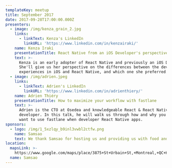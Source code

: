 ```yaml
---
templateKey: meetup
title: September 2017
date: 2017-09-28T17:00:00.000Z
presenters:
  - image: /img/kenza_grain_2.jpg
    links:
      - linkText: Kenza's LinkedIn
        linkURL: 'https://www.linkedin.com/in/kenzairaki/'
    name: Kenza Iraki
    presentationTitle: React Native from an iOS Developer's perspective
    text: >-
      Kenza is an early adopter of React Native and previously an iOS Developer.
      She'll give us her perspective on the differences between the developer
      experiences in iOS and React Native, and which one she preferred.
  - image: /img/adrien.jpeg
    links:
      - linkText: Adrien's LinkedIn
        linkURL: 'https://www.linkedin.com/in/adrienthiery/'
    name: Adrien Thiéry
    presentationTitle: How to maximize your workflow with fastlane
    text: >-
      Adrien is the CTO at Osedea and knowledgeable React & React Native
      developer. In this talk, he will walk us through how and why you would
      want to use fastlane when developer React Native apps.
sponsors:
  - logo: /img/1_5xzlqy_b9inl3vwbl2ctfw.png
    name: Samsao
    text: We thank Samsao for hosting us and providing us with food and beverages.
location:
  mapsLink: >-
    https://www.google.com/maps/place/3875+St+Urbain+St,+Montreal,+QC+H2W+1T9,+Canada/@45.5149939,-73.5806644,17z/data=!4m5!3m4!1s0x4cc91a337df40af7:0x234a82411dfea593!8m2!3d45.5149939!4d-73.5784757
  name: Samsao
---
```


